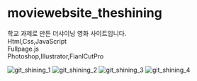 # moviewebsite_theshining
학교 과제로 만든 더샤이닝 영화 사이트입니다.<br>
Html,Css,JavaScript<br>
Fullpage.js<br>
Photoshop,Illustrator,FianlCutPro

![git_shining_1](https://user-images.githubusercontent.com/114851426/214989991-a41d5a3a-23e1-40d2-8728-e1561d2a2f6c.jpg)
![git_shining_2](https://user-images.githubusercontent.com/114851426/214990010-4f485349-13fb-41d3-b4e2-4431f87f7b68.jpg)
![git_shining_3](https://user-images.githubusercontent.com/114851426/214990016-558ba266-2ed5-4b8c-b6af-35e982b4c9d1.jpg)
![git_shining_4](https://user-images.githubusercontent.com/114851426/214990024-fb227cf6-a83a-4551-a97a-4252ec36436a.jpg)
